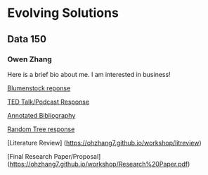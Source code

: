 # Evolving Solutions

## Data 150

### Owen Zhang

Here is a brief bio about me. I am interested in business!

[Blumenstock reponse](https://ohzhang7.github.io/workshop/blumenstock)

[TED Talk/Podcast Response](https://ohzhang7.github.io/workshop/jahan)

[Annotated Bibliography](https://ohzhang7.github.io/workshop/annotatedbib)

[Random Tree response](https://ohzhang7.github.io/workshop/randometree)

[Literature Review] (https://ohzhang7.github.io/workshop/litreview)

[Final Research Paper/Proposal] (https://ohzhang7.github.io/workshop/Research%20Paper.pdf)
